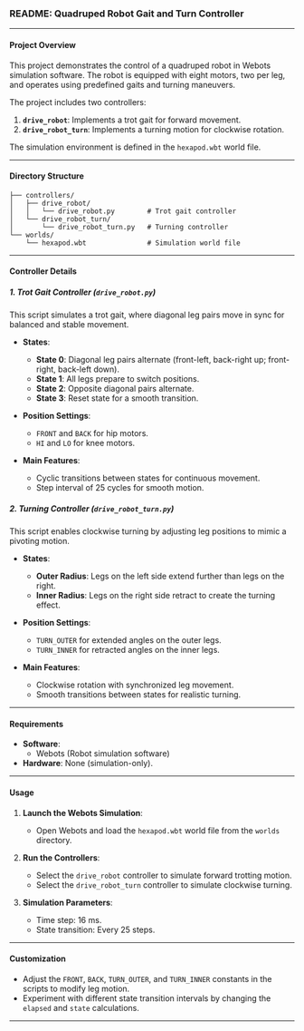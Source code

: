 ### README: Quadruped Robot Gait and Turn Controller

---

#### **Project Overview**
This project demonstrates the control of a quadruped robot in Webots simulation software. The robot is equipped with eight motors, two per leg, and operates using predefined gaits and turning maneuvers.

The project includes two controllers: 
1. **`drive_robot`**: Implements a trot gait for forward movement.
2. **`drive_robot_turn`**: Implements a turning motion for clockwise rotation.

The simulation environment is defined in the `hexapod.wbt` world file.

---

#### **Directory Structure**
```
├── controllers/
│   ├── drive_robot/
│   │   └── drive_robot.py        # Trot gait controller
│   └── drive_robot_turn/
│       └── drive_robot_turn.py   # Turning controller
└── worlds/
    └── hexapod.wbt               # Simulation world file
```

---

#### **Controller Details**

##### **1. Trot Gait Controller (`drive_robot.py`)**
This script simulates a trot gait, where diagonal leg pairs move in sync for balanced and stable movement.

- **States**:
  - **State 0**: Diagonal leg pairs alternate (front-left, back-right up; front-right, back-left down).
  - **State 1**: All legs prepare to switch positions.
  - **State 2**: Opposite diagonal pairs alternate.
  - **State 3**: Reset state for a smooth transition.

- **Position Settings**:
  - `FRONT` and `BACK` for hip motors.
  - `HI` and `LO` for knee motors.

- **Main Features**:
  - Cyclic transitions between states for continuous movement.
  - Step interval of 25 cycles for smooth motion.

##### **2. Turning Controller (`drive_robot_turn.py`)**
This script enables clockwise turning by adjusting leg positions to mimic a pivoting motion.

- **States**:
  - **Outer Radius**: Legs on the left side extend further than legs on the right.
  - **Inner Radius**: Legs on the right side retract to create the turning effect.

- **Position Settings**:
  - `TURN_OUTER` for extended angles on the outer legs.
  - `TURN_INNER` for retracted angles on the inner legs.

- **Main Features**:
  - Clockwise rotation with synchronized leg movement.
  - Smooth transitions between states for realistic turning.

---

#### **Requirements**
- **Software**: 
  - Webots (Robot simulation software)
- **Hardware**: None (simulation-only).

---

#### **Usage**
1. **Launch the Webots Simulation**:
   - Open Webots and load the `hexapod.wbt` world file from the `worlds` directory.

2. **Run the Controllers**:
   - Select the `drive_robot` controller to simulate forward trotting motion.
   - Select the `drive_robot_turn` controller to simulate clockwise turning.

3. **Simulation Parameters**:
   - Time step: 16 ms.
   - State transition: Every 25 steps.

---

#### **Customization**
- Adjust the `FRONT`, `BACK`, `TURN_OUTER`, and `TURN_INNER` constants in the scripts to modify leg motion.
- Experiment with different state transition intervals by changing the `elapsed` and `state` calculations.

---